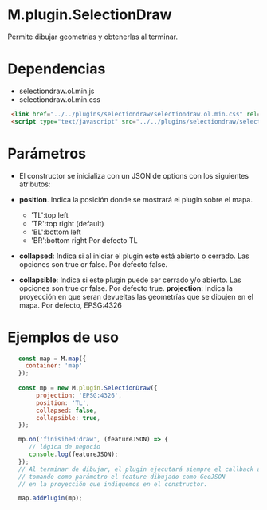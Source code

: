 # M.plugin.SelectionDraw

Permite dibujar geometrías y obtenerlas al terminar.

# Dependencias

- selectiondraw.ol.min.js
- selectiondraw.ol.min.css


```html
 <link href="../../plugins/selectiondraw/selectiondraw.ol.min.css" rel="stylesheet" />
 <script type="text/javascript" src="../../plugins/selectiondraw/selectiondraw.ol.min.js"></script>
```

# Parámetros

- El constructor se inicializa con un JSON de options con los siguientes atributos:

- **position**. Indica la posición donde se mostrará el plugin sobre el mapa.
  - 'TL':top left
  - 'TR':top right (default)
  - 'BL':bottom left 
  - 'BR':bottom right
  Por defecto TL
- **collapsed**: Indica si al iniciar el plugin este está abierto o cerrado. Las opciones son true or false. Por defecto false.
- **collapsible**: Indica si este plugin puede ser cerrado y/o abierto. Las opciones son true or false. Por defecto true.
**projection**: Indica la proyección en que seran devueltas las geometrías que se dibujen en el mapa. Por defecto, EPSG:4326

# Ejemplos de uso

```javascript
   const map = M.map({
     container: 'map'
   });
  
   const mp = new M.plugin.SelectionDraw({
        projection: 'EPSG:4326',
        position: 'TL',
        collapsed: false,
        collapsible: true,
   });

   mp.on('finisihed:draw', (featureJSON) => {
      // lógica de negocio
      console.log(featureJSON);
   });
   // Al terminar de dibujar, el plugin ejecutará siempre el callback anterior, 
   // tomando como parámetro el feature dibujado como GeoJSON 
   // en la proyección que indiquemos en el constructor.

   map.addPlugin(mp);
```
